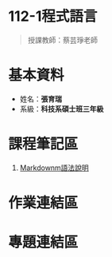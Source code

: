 # 112-1程式語言  
  > 授課教師：蔡芸琤老師
# 基本資料  
  * 姓名：**張育瑞**  
  * 系級：**科技系碩士班三年級**
# 課程筆記區
 1.  [Markdownm語法說明](https://markdown.tw/)
# 作業連結區
# 專題連結區

